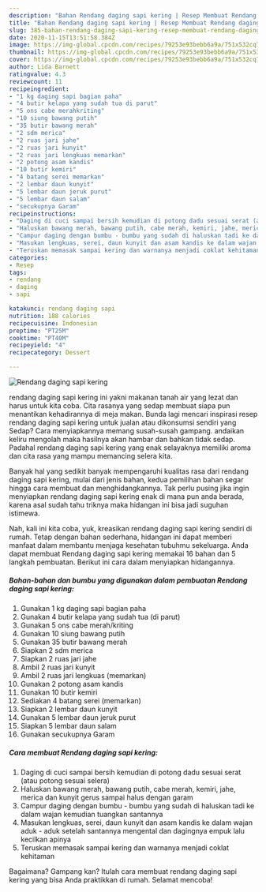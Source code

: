 ```yaml
---
description: "Bahan Rendang daging sapi kering | Resep Membuat Rendang daging sapi kering Yang Bikin Ngiler"
title: "Bahan Rendang daging sapi kering | Resep Membuat Rendang daging sapi kering Yang Bikin Ngiler"
slug: 385-bahan-rendang-daging-sapi-kering-resep-membuat-rendang-daging-sapi-kering-yang-bikin-ngiler
date: 2020-11-15T13:51:58.384Z
image: https://img-global.cpcdn.com/recipes/79253e93bebb6a9a/751x532cq70/rendang-daging-sapi-kering-foto-resep-utama.jpg
thumbnail: https://img-global.cpcdn.com/recipes/79253e93bebb6a9a/751x532cq70/rendang-daging-sapi-kering-foto-resep-utama.jpg
cover: https://img-global.cpcdn.com/recipes/79253e93bebb6a9a/751x532cq70/rendang-daging-sapi-kering-foto-resep-utama.jpg
author: Lida Barnett
ratingvalue: 4.3
reviewcount: 11
recipeingredient:
- "1 kg daging sapi bagian paha"
- "4 butir kelapa yang sudah tua di parut"
- "5 ons cabe merahkriting"
- "10 siung bawang putih"
- "35 butir bawang merah"
- "2 sdm merica"
- "2 ruas jari jahe"
- "2 ruas jari kunyit"
- "2 ruas jari lengkuas memarkan"
- "2 potong asam kandis"
- "10 butir kemiri"
- "4 batang serei memarkan"
- "2 lembar daun kunyit"
- "5 lembar daun jeruk purut"
- "5 lembar daun salam"
- "secukupnya Garam"
recipeinstructions:
- "Daging di cuci sampai bersih kemudian di potong dadu sesuai serat (atau potong sesuai selera)"
- "Haluskan bawang merah, bawang putih, cabe merah, kemiri, jahe, merica dan kunyit gerus sampai halus dengan garam"
- "Campur daging dengan bumbu - bumbu yang sudah di haluskan tadi ke dalam wajan kemudian tuangkan santannya"
- "Masukan lengkuas, serei, daun kunyit dan asam kandis ke dalam wajan aduk - aduk setelah santannya mengental dan dagingnya empuk lalu kecilkan apinya"
- "Teruskan memasak sampai kering dan warnanya menjadi coklat kehitaman"
categories:
- Resep
tags:
- rendang
- daging
- sapi

katakunci: rendang daging sapi 
nutrition: 188 calories
recipecuisine: Indonesian
preptime: "PT25M"
cooktime: "PT40M"
recipeyield: "4"
recipecategory: Dessert

---
```



![Rendang daging sapi kering](https://img-global.cpcdn.com/recipes/79253e93bebb6a9a/751x532cq70/rendang-daging-sapi-kering-foto-resep-utama.jpg)


rendang daging sapi kering ini yakni makanan tanah air yang lezat dan harus untuk kita coba. Cita rasanya yang sedap membuat siapa pun menantikan kehadirannya di meja makan.
Bunda lagi mencari inspirasi resep rendang daging sapi kering untuk jualan atau dikonsumsi sendiri yang Sedap? Cara menyiapkannya memang susah-susah gampang. andaikan keliru mengolah maka hasilnya akan hambar dan bahkan tidak sedap. Padahal rendang daging sapi kering yang enak selayaknya memiliki aroma dan cita rasa yang mampu memancing selera kita.



Banyak hal yang sedikit banyak mempengaruhi kualitas rasa dari rendang daging sapi kering, mulai dari jenis bahan, kedua pemilihan bahan segar hingga cara membuat dan menghidangkannya. Tak perlu pusing jika ingin menyiapkan rendang daging sapi kering enak di mana pun anda berada, karena asal sudah tahu triknya maka hidangan ini bisa jadi suguhan istimewa.


Nah, kali ini kita coba, yuk, kreasikan rendang daging sapi kering sendiri di rumah. Tetap dengan bahan sederhana, hidangan ini dapat memberi manfaat dalam membantu menjaga kesehatan tubuhmu sekeluarga. Anda dapat membuat Rendang daging sapi kering memakai 16 bahan dan 5 langkah pembuatan. Berikut ini cara dalam menyiapkan hidangannya.

<!--inarticleads1-->

##### Bahan-bahan dan bumbu yang digunakan dalam pembuatan Rendang daging sapi kering:

1. Gunakan 1 kg daging sapi bagian paha
1. Gunakan 4 butir kelapa yang sudah tua (di parut)
1. Gunakan 5 ons cabe merah/kriting
1. Gunakan 10 siung bawang putih
1. Gunakan 35 butir bawang merah
1. Siapkan 2 sdm merica
1. Siapkan 2 ruas jari jahe
1. Ambil 2 ruas jari kunyit
1. Ambil 2 ruas jari lengkuas (memarkan)
1. Gunakan 2 potong asam kandis
1. Gunakan 10 butir kemiri
1. Sediakan 4 batang serei (memarkan)
1. Siapkan 2 lembar daun kunyit
1. Gunakan 5 lembar daun jeruk purut
1. Siapkan 5 lembar daun salam
1. Gunakan secukupnya Garam




<!--inarticleads2-->

##### Cara membuat Rendang daging sapi kering:

1. Daging di cuci sampai bersih kemudian di potong dadu sesuai serat (atau potong sesuai selera)
1. Haluskan bawang merah, bawang putih, cabe merah, kemiri, jahe, merica dan kunyit gerus sampai halus dengan garam
1. Campur daging dengan bumbu - bumbu yang sudah di haluskan tadi ke dalam wajan kemudian tuangkan santannya
1. Masukan lengkuas, serei, daun kunyit dan asam kandis ke dalam wajan aduk - aduk setelah santannya mengental dan dagingnya empuk lalu kecilkan apinya
1. Teruskan memasak sampai kering dan warnanya menjadi coklat kehitaman




Bagaimana? Gampang kan? Itulah cara membuat rendang daging sapi kering yang bisa Anda praktikkan di rumah. Selamat mencoba!
